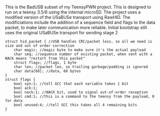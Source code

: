 This is the BadUSB subset of my TeensyPWN project. This is designed to run on a teensy 3.5/6 using the internal microSD. The project uses a modified version of the USaBUSe transport using RawHID.
The modificiations include the addition of a sequence field and flags to the data packet, to make later communication more reliable. Initial bootstrap still uses the original USaBUSe transport for sending stage 2

```
struct hid_packet { //USB handles CRC/packet loss, so all we need is size and out of order correction
    char magic; //magic byte to make sure it's the actual payload
    char seq; //sequence number of existing packet, when sent with a NACK means "restart from this packet"
    struct flags; //flags, 1 byte
    char len; //packet len, so trailing garbage/padding is ignored
    char data[60]; //data, 60 bytes
}
struct flags {
    bool syn:1; //tell GCC that each variable takes 1 bit
    bool ack:1;
    bool nack:1; //NACK bit, used to signal out-of-order reception
    bool cmd:1; //this is a command to the teensy from the payload, 0 for data
    bool unused:4; //tell GCC this takes all 4 remaining bits
}
```
